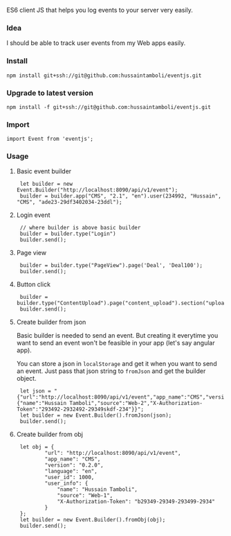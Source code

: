 ES6 client JS that helps you log events to your server very easily.

### Idea ####
I should be able to track user events from my Web apps easily.

### Install ###

    npm install git+ssh://git@github.com:hussaintamboli/eventjs.git

### Upgrade to latest version ###

    npm install -f git+ssh://git@github.com:hussaintamboli/eventjs.git

### Import ###

    import Event from 'eventjs';

### Usage ###

1. Basic event builder
 
        let builder = new Event.Builder("http://localhost:8090/api/v1/event");
        builder = builder.app("CMS", "2.1", "en").user(234992, "Hussain", "CMS", "ade23-29df3402034-23ddl");
        
2. Login event 
        
        // where builder is above basic builder
        builder = builder.type("Login")
        builder.send();

2. Page view

        builder = builder.type("PageView").page('Deal', 'Deal100');
        builder.send();
    
3. Button click

        builder = builder.type("ContentUpload").page("content_upload").section("upload_button").action("click");
        builder.send();

4. Create builder from json

    Basic builder is needed to send an event. But creating it everytime you want to send an event won't be feasible in your app (let's say angular app). 

    You can store a json in `localStorage` and get it when you want to send an event. Just pass that json string to `fromJson` and get the builder object.

        let json = "{"url":"http://localhost:8090/api/v1/event","app_name":"CMS","version":"0.2.0","language":"en","user_id":1000,"user_info":{"name":"Hussain Tamboli","source":"Web-2","X-Authorization-Token":"293492-2932492-29349skdf-234"}}";
        let builder = new Event.Builder().fromJson(json);
        builder.send();

5. Create builder from obj

        let obj = {
                "url": "http://localhost:8090/api/v1/event",
                "app_name": "CMS",
                "version": "0.2.0",
                "language": "en",
                "user_id": 1000,
                "user_info": {
                    "name": "Hussain Tamboli", 
                    "source": "Web-1", 
                    "X-Authorization-Token": "b29349-29349-293499-2934"
                }
        };
        let builder = new Event.Builder().fromObj(obj);
        builder.send();

